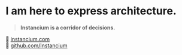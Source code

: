 # I am here to express architecture. 

> **Instancium is a corridor of decisions.**

🔗 [instancium.com](https://instancium.com)  
📂 [github.com/Instancium](https://github.com/Instancium)
